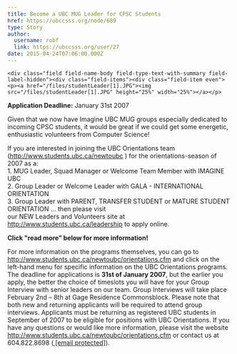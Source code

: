 ```yaml
---
title: Become a UBC MUG Leader for CPSC Students 
href: https://ubccsss.org/node/689
type: Story
author:
  username: robf
  link: https://ubccsss.org/user/27
date: 2015-04-24T07:06:00.000Z
---
```



    <div class="field field-name-body field-type-text-with-summary field-label-hidden"><div class="field-items"><div class="field-item even"><p><a href="/files/studentLeader[1].JPG"><img src="/files/studentLeader[1].JPG" height="25%" width="25%"></a></p>
<p><b>Application Deadline:</b> January 31st 2007</p>
<p>Given that we now have Imagine UBC MUG groups especially dedicated to incoming CPSC students, it would be great if we could get some energetic, enthusiastic volunteers from Computer Science! </p>
<p>If you are interested in joining the UBC Orientations team (<a href="http://www.students.ubc.ca/newtoubc">http://www.students.ubc.ca/newtoubc</a> ) for the orientations-season of 2007 as a:<br>
1. MUG Leader, Squad Manager or Welcome Team Member with IMAGINE UBC<br>
2. Group Leader or Welcome Leader with GALA - INTERNATIONAL ORIENTATION<br>
3. Group Leader with PARENT, TRANSFER STUDENT or MATURE STUDENT ORIENTATION ... then please visit<br>
our NEW Leaders and Volunteers site at <a href="http://www.students.ubc.ca/leadership">http://www.students.ubc.ca/leadership</a> to apply online. </p>
<p><b>Click &quot;read more&quot; below for more information!</b></p>
<!--break--><p>
For more information on the programs themselves, you can go to<br>
<a href="http://www.students.ubc.ca/newtoubc/orientations.cfm">http://www.students.ubc.ca/newtoubc/orientations.cfm</a> and click on the left-hand menu for specific information on the UBC Orientations programs. The deadline for applications is <b>31st of January 2007</b>, but the earlier you apply, the better the choice of timeslots you will have for your Group Interview with senior leaders on our team. Group Interviews will take place February 2nd &#x2013; 8th at Gage Residence Commonsblock. Please note that both new and returning applicants will be required to attend group interviews. Applicants must be returning as registered UBC students in September of 2007 to be eligible for positions with UBC Orientations. If you have any questions or would like more information, please visit the website<br>
<a href="http://www.students.ubc.ca/newtoubc/orientations.cfm">http://www.students.ubc.ca/newtoubc/orientations.cfm</a> or contact us at 604.822.8698 (<a href="/cdn-cgi/l/email-protection#593034383e30373c7730373f36192c3b3a773a38"> <span class="__cf_email__" data-cfemail="690004080e00070c4700070f06291c0b0a470a08">[email&#xA0;protected]</span></a>).</p>
</div></div></div>    <footer>
          </footer>
    